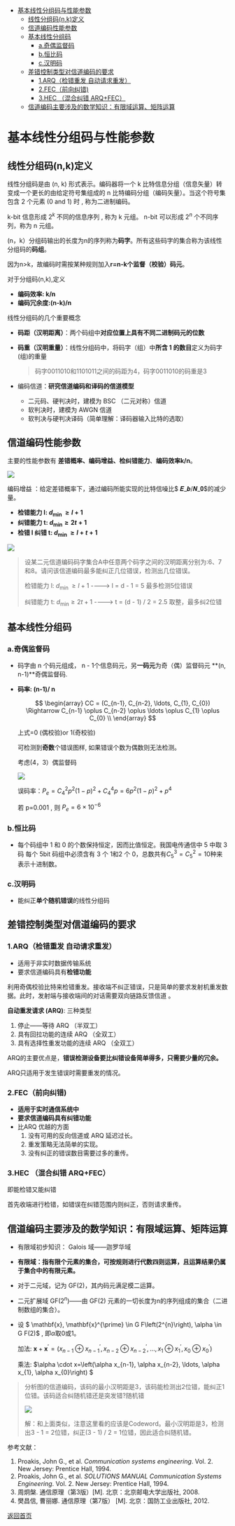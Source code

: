 - [基本线性分组码与性能参数](#基本线性分组码与性能参数)
  - [线性分组码(n,k)定义](#线性分组码nk定义)
  - [信道编码性能参数](#信道编码性能参数)
  - [基本线性分组码](#基本线性分组码)
    - [a.奇偶监督码](#a奇偶监督码)
    - [b.恒比码](#b恒比码)
    - [c.汉明码](#c汉明码)
  - [差错控制类型对信道编码的要求](#差错控制类型对信道编码的要求)
    - [1.ARQ（检错重发 自动请求重发）](#1arq检错重发-自动请求重发)
    - [2.FEC（前向纠错)](#2fec前向纠错)
    - [3.HEC （混合纠错 ARQ+FEC）](#3hec-混合纠错-arqfec)
  - [信道编码主要涉及的数学知识：有限域运算、矩阵运算](#信道编码主要涉及的数学知识有限域运算矩阵运算)


# 基本线性分组码与性能参数

## 线性分组码(n,k)定义

线性分组码是由 (n, k) 形式表示。编码器将一个 k 比特信息分组（信息矢量）转变成一个更长的由给定符号集组成的 n 比特编码分组（编码矢量）。当这个符号集包含 2 个元素 (0 and 1) 时 , 称为二进制编码。

k-bit 信息形成 $2^k$ 不同的信息序列 , 称为 k 元组。 n-bit 可以形成 $2^n$ 个不同序列，称为 n 元组。

(n，k）分组码输出的长度为n的序列称为**码字**。所有这些码字的集合称为该线性分组码的**码组**。

因为n>k，故编码时需按某种规则加入**r=n-k个监督（校验）码元**。

对于分组码(n,k),定义

+ **编码效率: k/n**
+ **编码冗余度:(n-k)/n**

线性分组码的几个重要概念

+ **码距（汉明距离）**：两个码组中**对应位置上具有不同二进制码元的位数**

+ **码重（汉明重量）**：线性分组码中，将码字（组）中**所含 1 的数目**定义为码字(组)的重量

  > 码字0011010和1101011之间的码距为4，码字0011010的码重是3

+ 编码信道：**研究信道编码和译码的信道模型**
  + 二元码、硬判决时，建模为 BSC （二元对称）信道
  + 软判决时，建模为 AWGN 信道
  + 软判决与硬判决译码（简单理解：译码器输入比特的选取）

## 信道编码性能参数

主要的性能参数有 **差错概率、编码增益、检纠错能力**、**编码效率k/n**。

![](https://raw.githubusercontent.com/timerring/picgo/master/picbed/image-20221118113108110.png)

编码增益 ：给定差错概率下，通过编码所能实现的比特信噪比$ 𝑬_𝒃/𝑵_𝟎$的减少量。

+ **检错能力  l: $d_{\text {min }} \geq l+1$** 
+ **纠错能力  t: $d_{\min } \geq 2 t+1$** 
+ **检错  l  纠错  t: $d_{\text {min }} \geq l+t+1$** 

![](https://raw.githubusercontent.com/timerring/picgo/master/picbed/image-20221118113140034.png)

> 设某二元信道编码码字集合A中任意两个码字之间的汉明距离分别为:6、7和8。请问该信道编码最多能纠正几位错误，检测出几位错误。
>
> 检错能力  l: $d_{\text {min }} \geq l+1$ ---->  l = d - 1 = 5  最多检测5位错误
>
> 纠错能力  t: $d_{\min } \geq 2 t+1$  ----> t = (d - 1) / 2 = 2.5 取整，最多纠2位错

## 基本线性分组码

### a.奇偶监督码

+ 码字由 n 个码元组成， n - 1个信息码元，另**一码元**为奇（偶）监督码元 **(n, n-1)**奇偶监督码.

+ **码率: (n-1)/ n**

  
  $$
  \begin{array}
  CC = (C_{n-1}, C_{n-2}, \ldots, C_{1}, C_{0}) \Rightarrow C_{n-1} \oplus C_{n-2} \oplus \ldots \oplus C_{1} \oplus C_{0} \\
  \end{array}
  $$
  

  上式=0 (偶校验)or 1(奇校验)
  
  可检测到**奇数**个错误图样, 如果错误个数为偶数则无法检测。
  
  考虑(4，3）偶监督码
  
  ![](https://raw.githubusercontent.com/timerring/picgo/master/picbed/image-20230209145627351.png)
  
  误码率：$P_{e}=C_{4}^{2} p^{2}(1-p)^{2}+C_{4}^{4} p=6 p^{2}(1-p)^{2}+p^{4}$
  
  若  p=0.001 , 则  $P_{e}=6 \times 10^{-6}$ 

### b.恒比码

+ 每个码组中 1 和 0 的个数保持恒定，因而比值恒定。我国电传通信中 5 中取 3 码 每个 5bit 码组中必须含有 3 个 1和2 个 0，总数共有$C_{5}^{3}=C_{5}^{2}=10$种来表示十进制数。

### c.汉明码

+ 能纠正**单个随机错误**的线性分组码

## 差错控制类型对信道编码的要求

### 1.ARQ（检错重发 自动请求重发）

+ 适用于非实时数据传输系统
+ 要求信道编码具有**检错功能**

利用奇偶校验比特来检错重发。接收端不纠正错误，只是简单的要求发射机重发数据。此时，发射端与接收端间的对话需要双向链路反馈信道 。

**自动重发请求 (ARQ)**: 三种类型

1. 停止——等待 ARQ （半双工）
2. 具有回拉功能的连续 ARQ （全双工）
3. 具有选择性重发功能的连续 ARQ （全双工）

ARQ的主要优点是，**错误检测设备要比纠错设备简单得多，只需要少量的冗余。**

ARQ只适用于发生错误时需要重发的情况。

### 2.FEC（前向纠错)

+ **适用于实时通信系统中**
+ **要求信道编码具有纠错功能**
+ 比ARQ 优越的方面
  1) 没有可用的反向信道或 ARQ 延迟过长。
  2) 重发策略无法简单的实现。
  3) 没有纠正的错误数目需要过多的重传。

### 3.HEC （混合纠错 ARQ+FEC）

即能检错又能纠错

首先收端进行检错，如错误在纠错范围内则纠正，否则请求重传。

## 信道编码主要涉及的数学知识：有限域运算、矩阵运算

+ 有限域初步知识： Galois 域——迦罗华域

+ **有限域：指有限个元素的集合，可按规则进行代数四则运算，且运算结果仍属于集合中的有限元素。**

+ 对于二元域，记为 GF(2)，其内码元满足模二运算。

+ 二元扩展域 GF($2^n$)——由 GF(2) 元素的一切长度为n的序列组成的集合（二进制数组的集合）。

+ 设 $ \mathbf{x}, \mathbf{x}^{\prime} \in G F\left(2^{n}\right), \alpha \in G F(2)$ , 即$\alpha$取0或1。

  加法: $\mathbf{x}+\mathbf{x}^{\prime}=\left(x_{n-1} \oplus x_{n-1}^{\prime}, x_{n-2} \oplus x_{n-2}^{\prime}, \ldots, x_{1} \oplus x_{1}^{\prime}, x_{0} \oplus x_{0}^{\prime}\right)$

  乘法:  $\alpha \cdot x=\left(\alpha x_{n-1}, \alpha x_{n-2}, \ldots, \alpha x_{1}, \alpha x_{0}\right) $

> 分析图的信道编码，该码的最小汉明距是3，该码能检测出2位错，能纠正1位错。该码适合纠随机错还是突发错?随机错
>
> ![](https://raw.githubusercontent.com/timerring/picgo/master/picbed/image-20230209151520684.png)
>
> 解：和上面类似，注意这里看的应该是Codeword。最小汉明距是3，检测出3 - 1 = 2位错，纠正(3 - 1) / 2 = 1位错，因此适合纠随机错。





参考文献：

1. Proakis, John G., et al. *Communication systems engineering*. Vol. 2. New Jersey: Prentice Hall, 1994.
2. Proakis, John G., et al. *SOLUTIONS MANUAL Communication Systems Engineering*. Vol. 2. New Jersey: Prentice Hall, 1994.
3. 周炯槃. 通信原理（第3版）[M\]. 北京：北京邮电大学出版社, 2008.
4. 樊昌信, 曹丽娜. 通信原理（第7版） [M\]. 北京：国防工业出版社, 2012.



[返回首页](https://github.com/timerring/information-theory)